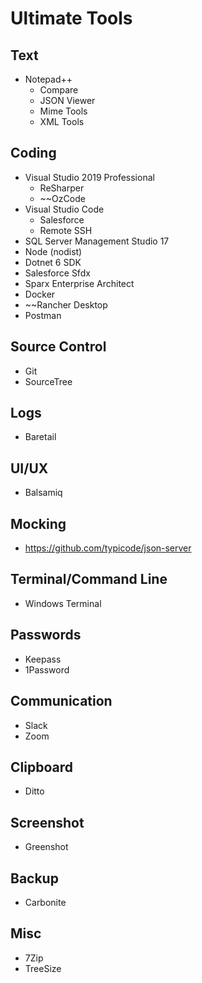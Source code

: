 Ultimate Tools
==

## Text

* Notepad++
  * Compare
  * JSON Viewer
  * Mime Tools
  * XML Tools

## Coding

* Visual Studio 2019 Professional
  * ReSharper
  * ~~OzCode
* Visual Studio Code
  * Salesforce
  * Remote SSH
* SQL Server Management Studio 17
* Node (nodist)
* Dotnet 6 SDK
* Salesforce Sfdx
* Sparx Enterprise Architect
* Docker
* ~~Rancher Desktop
* Postman
 
## Source Control

* Git
* SourceTree

## Logs

* Baretail

## UI/UX
* Balsamiq

## Mocking
* https://github.com/typicode/json-server

## Terminal/Command Line

* Windows Terminal

## Passwords

* Keepass
* 1Password

## Communication

* Slack
* Zoom

## Clipboard

* Ditto

## Screenshot

* Greenshot

## Backup

* Carbonite

## Misc

* 7Zip
* TreeSize
